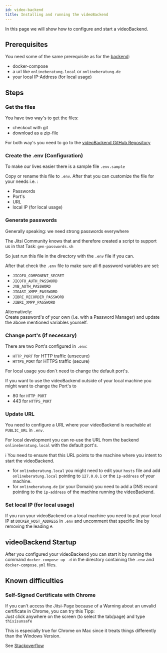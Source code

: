```yaml
---
id: video-backend
title: Installing and running the videoBackend
---
```


In this page we will show how to configure and start a videoBackend.

## Prerequisites
You need some of the same prerequisite as for the [backend](../backend/install-and-running-locally.md):
 - docker-compose
 - a url like ```onlineberatung.local``` or ```onlineberatung.de```
 - your local IP-Address (for local usage)
 
## Steps
 
### Get the files
You have two way's to get the files:
 - checkout with git
 - download as a zip-file

For both way's you need to go to the [videoBackend GitHub Repository](https://github.com/CaritasDeutschland/caritas-onlineBeratung-videoBackend)

### Create the .env (Configuration)
To make our lives easier there is a sample file ```.env.sample```

Copy or rename this file to ```.env```. After that you can customize the file for your needs i.e. :
 - Passwords
 - Port's
 - URL
 - local IP (for local usage)

### Generate passwords
Generally speaking: we need strong passwords everywhere

The Jitsi Community knows that and therefore created a script to support us in that Task: ```gen-passwords.sh```

So just run this file in the directory with the ```.env``` file if you can.

After that check the ```.env``` file to make sure all 6 password variables are set:
 - ```JICOFO_COMPONENT_SECRET```
 - ```JICOFO_AUTH_PASSWORD```
 - ```JVB_AUTH_PASSWORD```
 - ```JIGASI_XMPP_PASSWORD```
 - ```JIBRI_RECORDER_PASSWORD```
 - ```JIBRI_XMPP_PASSWORD```

Alternatively: \
Create password's of your own (i.e. with a Password Manager) and update the above mentioned variables yourself.

### Change port's (if necessary)
There are two Port's configured in ```.env```:
 - ```HTTP_PORT``` for HTTP traffic (unsecure)
 - ```HTTPS_PORT```  for HTTPS traffic (secure)

For local usage you don´t need to change the default port's. 

If you want to use the videoBackend outside of your local machine you might want to change the Port's to 
 - 80 for ```HTTP_PORT```
 - 443 for ```HTTPS_PORT```

### Update URL
You need to configure a URL where your videoBackend is reachable at ```PUBLIC_URL``` in ```.env```.

For local development you can re-use the URL from the backend ```onlineberatung.local``` with the default port's.

ℹ You need to ensure that this URL points to the machine where you intent to start the videoBackend.
 - for ```onlineberatung.local``` you might need to edit your ```hosts``` file and add ```onlineberatung.local``` pointing to ```127.0.0.1``` or the ```ip-address``` of your machine.
 - for ```onlineberatung.de``` (or your Domain) you need to add a DNS record pointing to the ```ip-address``` of the machine running the videoBackend.

### Set local IP (for local usage)
If you run your videoBackend on a local machine you need to put your local IP at ```DOCKER_HOST_ADDRESS``` in ```.env``` and uncomment that specific line by removing the leading ```#```.

## videoBackend Startup
After you configured your videoBackend you can start it by running the command ```docker-compose up -d``` in the directory containing the ```.env``` and ```docker-compose.yml``` files.
 
## Known difficulties
 
### Self-Signed Certificate with Chrome
If you can't access the Jitsi-Page because of a Warning about an unvalid certificate in Chrome, you can try this Tipp:\
Just click anywhere on the screen (to select the tab/page) and type ```thisisunsafe```

This is especially true for Chrome on Mac since it treats things differently than the Windows Version.

See [Stackoverflow](https://stackoverflow.com/questions/58802767/no-proceed-anyway-option-on-neterr-cert-invalid-in-chrome-on-macos/58957322#58957322)
 
 
